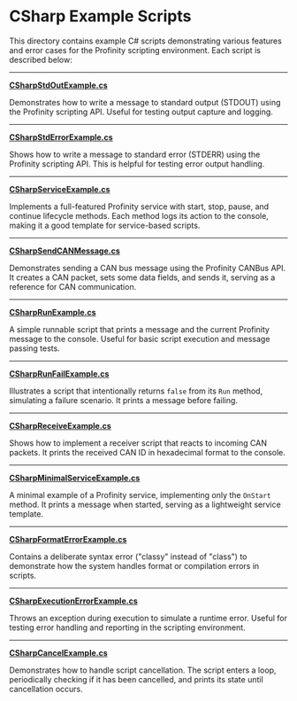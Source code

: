 # CSharp Example Scripts

This directory contains example C# scripts demonstrating various features and error cases for the Profinity scripting environment. Each script is described below:

---

**[CSharpStdOutExample.cs](CSharpStdOutExample.cs)**

Demonstrates how to write a message to standard output (STDOUT) using the Profinity scripting API. Useful for testing output capture and logging.

---

**[CSharpStdErrorExample.cs](CSharpStdErrorExample.cs)**

Shows how to write a message to standard error (STDERR) using the Profinity scripting API. This is helpful for testing error output handling.

---

**[CSharpServiceExample.cs](CSharpServiceExample.cs)**

Implements a full-featured Profinity service with start, stop, pause, and continue lifecycle methods. Each method logs its action to the console, making it a good template for service-based scripts.

---

**[CSharpSendCANMessage.cs](CSharpSendCANMessage.cs)**

Demonstrates sending a CAN bus message using the Profinity CANBus API. It creates a CAN packet, sets some data fields, and sends it, serving as a reference for CAN communication.

---

**[CSharpRunExample.cs](CSharpRunExample.cs)**

A simple runnable script that prints a message and the current Profinity message to the console. Useful for basic script execution and message passing tests.

---

**[CSharpRunFailExample.cs](CSharpRunFailExample.cs)**

Illustrates a script that intentionally returns `false` from its `Run` method, simulating a failure scenario. It prints a message before failing.

---

**[CSharpReceiveExample.cs](CSharpReceiveExample.cs)**

Shows how to implement a receiver script that reacts to incoming CAN packets. It prints the received CAN ID in hexadecimal format to the console.

---

**[CSharpMinimalServiceExample.cs](CSharpMinimalServiceExample.cs)**

A minimal example of a Profinity service, implementing only the `OnStart` method. It prints a message when started, serving as a lightweight service template.

---

**[CSharpFormatErrorExample.cs](CSharpFormatErrorExample.cs)**

Contains a deliberate syntax error ("classy" instead of "class") to demonstrate how the system handles format or compilation errors in scripts.

---

**[CSharpExecutionErrorExample.cs](CSharpExecutionErrorExample.cs)**

Throws an exception during execution to simulate a runtime error. Useful for testing error handling and reporting in the scripting environment.

---

**[CSharpCancelExample.cs](CSharpCancelExample.cs)**

Demonstrates how to handle script cancellation. The script enters a loop, periodically checking if it has been cancelled, and prints its state until cancellation occurs.
